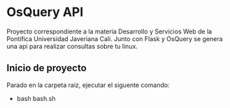 # OsQuery API
Proyecto correspondiente a la materia Desarrollo y Servicios Web de la Pontifica Universidad Javeriana Cali.
Junto con Flask y OsQuery se genera una api para realizar consultas sobre tu linux.

## Inicio de proyecto
Parado en la carpeta raiz, ejecutar el siguente comando:

 - bash bash.sh
